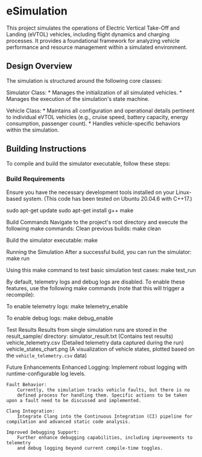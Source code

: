 # eSimulation

This project simulates the operations of Electric Vertical Take-Off and Landing (eVTOL) vehicles,
including flight dynamics and charging processes. It provides a foundational framework for analyzing
vehicle performance and resource management within a simulated environment.

## Design Overview
The simulation is structured around the following core classes:

Simulator Class:
    * Manages the initialization of all simulated vehicles.
    * Manages the execution of the simulation's state machine.

Vehicle Class:
    * Maintains all configuration and operational details pertinent to individual eVTOL vehicles
    (e.g., cruise speed, battery capacity, energy consumption, passenger count).
    * Handles vehicle-specific behaviors within the simulation.

## Building Instructions
To compile and build the simulator executable, follow these steps:

### Build Requirements
Ensure you have the necessary development tools installed on your Linux-based system.
(This code has been tested on Ubuntu 20.04.6 with C++17.)

sudo apt-get update
sudo apt-get install g++ make

Build Commands
Navigate to the project's root directory and execute the following make commands:
Clean previous builds:
make clean

Build the simulator executable:
make

Running the Simulation
After a successful build, you can run the simulator:
make run

Using this make command to test basic simulation test cases:
make test_run

By default, telemetry logs and debug logs are disabled. To enable these features,
use the following make commands (note that this will trigger a recompile):

To enable telemetry logs:
make telemetry_enable

To enable debug logs:
make debug_enable

Test Results
Results from single simulation runs are stored in the result_sample/ directory:
simulator_result.txt (Contains test results)
vehicle_telemetry.csv (Detailed telemetry data captured during the run)
vehicle_states_chart.png (A visualization of vehicle states, plotted based on the `vehicle_telemetry.csv` data)

Future Enhancements
    Enhanced Logging:
        Implement robust logging with runtime-configurable log levels.

    Fault Behavior:
        Currently, the simulation tracks vehicle faults, but there is no
        defined process for handling them. Specific actions to be taken upon a fault need to be discussed and implemented.

    Clang Integration:
        Integrate Clang into the Continuous Integration (CI) pipeline for compilation and advanced static code analysis.

    Improved Debugging Support:
        Further enhance debugging capabilities, including improvements to telemetry
        and debug logging beyond current compile-time toggles.
